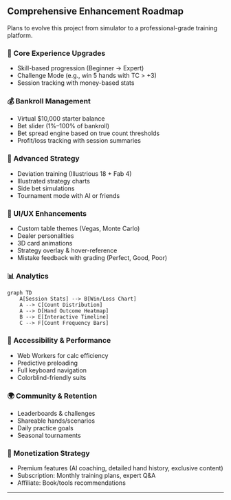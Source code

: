 ## Comprehensive Enhancement Roadmap

Plans to evolve this project from simulator to a professional-grade training platform.

### 🧠 Core Experience Upgrades

* Skill-based progression (Beginner → Expert)
* Challenge Mode (e.g., win 5 hands with TC > +3)
* Session tracking with money-based stats

### 💰 Bankroll Management

* Virtual \$10,000 starter balance
* Bet slider (1%–100% of bankroll)
* Bet spread engine based on true count thresholds
* Profit/loss tracking with session summaries

### 📘 Advanced Strategy

* Deviation training (Illustrious 18 + Fab 4)
* Illustrated strategy charts
* Side bet simulations
* Tournament mode with AI or friends

### 🎨 UI/UX Enhancements

* Custom table themes (Vegas, Monte Carlo)
* Dealer personalities
* 3D card animations
* Strategy overlay & hover-reference
* Mistake feedback with grading (Perfect, Good, Poor)

### 📊 Analytics

```mermaid
graph TD
    A[Session Stats] --> B[Win/Loss Chart]
    A --> C[Count Distribution]
    A --> D[Hand Outcome Heatmap]
    B --> E[Interactive Timeline]
    C --> F[Count Frequency Bars]
```

### 📱 Accessibility & Performance

* Web Workers for calc efficiency
* Predictive preloading
* Full keyboard navigation
* Colorblind-friendly suits

### 🌍 Community & Retention

* Leaderboards & challenges
* Shareable hands/scenarios
* Daily practice goals
* Seasonal tournaments

### 💼 Monetization Strategy

* Premium features (AI coaching, detailed hand history, exclusive content)
* Subscription: Monthly training plans, expert Q\&A
* Affiliate: Book/tools recommendations

---

